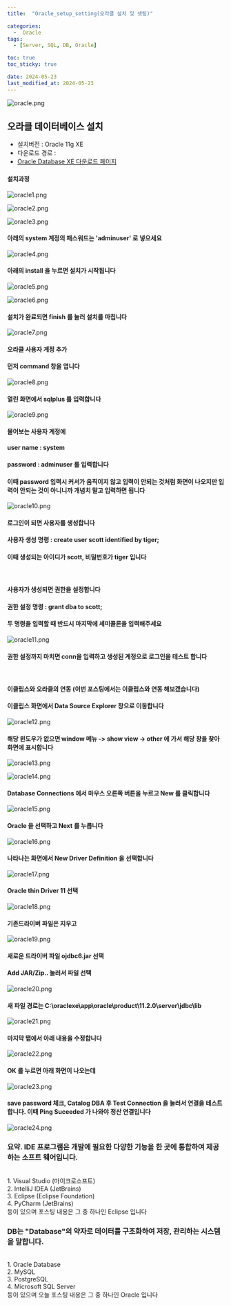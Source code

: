 ```yaml
---
title:  "Oracle_setup_setting(오라클 설치 및 셋팅)"

categories:
  -  Oracle
tags:
  - [Server, SQL, DB, Oracle]

toc: true
toc_sticky: true

date: 2024-05-23
last_modified_at: 2024-05-23
---
```


![oracle.png](/assets/images/oracle.png)

## 오라클 데이터베이스 설치
- 설치버전 : Oracle 11g XE
- 다운로드 경로 :
- [Oracle Database XE 다운로드 페이지](https://www.oracle.com/database/technologies/xe-prior-release-downloads.html)

#### 설치과정

![oracle1.png](/assets/images/oracle1.png)

![oracle2.png](/assets/images/oracle2.png)

![oracle3.png](/assets/images/oracle3.png)

#### 아래의 system 계정의 패스워드는 'adminuser' 로 넣으세요

![oracle4.png](/assets/images/oracle4.png)

#### 아래의 install 을 누르면 설치가 시작됩니다

![oracle5.png](/assets/images/oracle5.png)

![oracle6.png](/assets/images/oracle6.png)

#### 설치가 완료되면 finish 를 눌러 설치를 마칩니다

![oracle7.png](/assets/images/oracle7.png)

#### 오라클 사용자 계정 추가
#### 먼저 command 창을 엽니다

![oracle8.png](/assets/images/oracle8.png)

#### 열린 화면에서 sqlplus 를 입력합니다

![oracle9.png](/assets/images/oracle9.png)

#### 물어보는 사용자 계정에
#### user name : system
#### password : adminuser 를 입력합니다
#### 이때 password 입력시 커서가 움직이지 않고 입력이 안되는 것처럼 화면이 나오지만 입력이 안되는 것이 아니니까 개념치 말고 입력하면 됩니다

![oracle10.png](/assets/images/oracle10.png)

#### 로그인이 되면 사용자를 생성합니다
#### 사용자 생성 명령 : create user scott identified by tiger;
#### 이때 생성되는 아이디가 scott,  비밀번호가 tiger 입니다
<br>

#### 사용자가 생성되면 권한을 설정합니다
#### 권한 설정 명령 : grant dba to scott;

#### 두 명령을 입력할 때 반드시 마지막에 세미콜론을 입력해주세요

![oracle11.png](/assets/images/oracle11.png)

#### 권한 설정까지 마치면 conn을 입력하고 생성된 계정으로 로그인을 테스트 합니다
<br>

#### 이클립스와 오라클의 연동 (이번 포스팅에서는 이클립스와 연동 해보겠습니다)
#### 이클립스 화면에서 Data Source Explorer 창으로 이동합니다

![oracle12.png](/assets/images/oracle12.png)

#### 해당 윈도우가 없으면 window 메뉴 -> show view -> other 에 가서 해당 창을 찾아 화면에 표시합니다

![oracle13.png](/assets/images/oracle13.png)

![oracle14.png](/assets/images/oracle14.png)

#### Database Connections 에서 마우스 오른쪽 버튼을 누르고 New 를 클릭합니다

![oracle15.png](/assets/images/oracle15.png)

#### Oracle 을 선택하고 Next 를 누릅니다

![oracle16.png](/assets/images/oracle16.png)

#### 나타나는 화면에서 New Driver Definition 을 선택합니다

![oracle17.png](/assets/images/oracle17.png)

#### Oracle thin Driver 11 선택

![oracle18.png](/assets/images/oracle18.png)

#### 기존드라이버 파일은 지우고

![oracle19.png](/assets/images/oracle19.png)

#### 새로운 드라이버 파일 ojdbc6.jar 선택
####  Add JAR/Zip.. 눌러서 파일 선택

![oracle20.png](/assets/images/oracle20.png)

#### 새 파일 경로는 C:\oraclexe\app\oracle\product\11.2.0\server\jdbc\lib

![oracle21.png](/assets/images/oracle21.png)

#### 마지막 탭에서 아래 내용을 수정합니다

![oracle22.png](/assets/images/oracle22.png)

#### OK 를 누르면 아래 화면이 나오는데

![oracle23.png](/assets/images/oracle23.png)

#### save password 체크, Catalog DBA 후 Test Connection 을 눌러서 연결을 테스트 합니다. 이때 Ping Suceeded 가 나와야 정산 연결입니다

![oracle24.png](/assets/images/oracle24.png)

### 요약. IDE 프로그램은 개발에 필요한 다양한 기능을 한 곳에 통합하여 제공하는 소프트 웨어입니다.
<br>
1. Visual Studio (마이크로소프트)<br>
2. IntelliJ IDEA (JetBrains)<br>
3. Eclipse (Eclipse Foundation)<br>
4. PyCharm (JetBrains)<br> 
등이 있으며 포스팅 내용은 그 중 하나인 Eclipse 입니다
<br>

### DB는 "Database"의 약자로 데이터를 구조화하여 저장, 관리하는 시스템을 말합니다.
<br>
1. Oracle Database<br>
2. MySQL<br>
3. PostgreSQL<br>
4. Microsoft SQL Server<br>
등이 있으며 오늘 포스팅 내용은 그 중 하나인 Oracle 입니다


